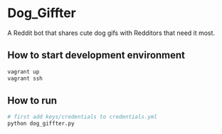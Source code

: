 # Dog_Giffter
A Reddit bot that shares cute dog gifs with Redditors that need it most.

## How to start development environment
```bash
vagrant up
vagrant ssh
```

## How to run
```bash
# first add keys/credentials to credentials.yml
python dog_giffter.py
```
